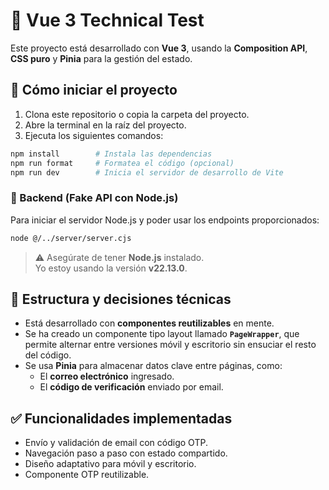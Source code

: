 # 🧩 Vue 3 Technical Test

Este proyecto está desarrollado con **Vue 3**, usando la **Composition API**, **CSS puro** y **Pinia** para la gestión del estado.

## 🚀 Cómo iniciar el proyecto

1. Clona este repositorio o copia la carpeta del proyecto.
2. Abre la terminal en la raíz del proyecto.
3. Ejecuta los siguientes comandos:

```bash
npm install        # Instala las dependencias
npm run format     # Formatea el código (opcional)
npm run dev        # Inicia el servidor de desarrollo de Vite
```

### 🔧 Backend (Fake API con Node.js)

Para iniciar el servidor Node.js y poder usar los endpoints proporcionados:

```bash
node @/../server/server.cjs
```

> ⚠️ Asegúrate de tener **Node.js** instalado.  
> Yo estoy usando la versión **v22.13.0**.

## 🧱 Estructura y decisiones técnicas

- Está desarrollado con **componentes reutilizables** en mente.
- Se ha creado un componente tipo layout llamado **`PageWrapper`**, que permite alternar entre versiones móvil y escritorio sin ensuciar el resto del código.
- Se usa **Pinia** para almacenar datos clave entre páginas, como:
  - El **correo electrónico** ingresado.
  - El **código de verificación** enviado por email.

## ✅ Funcionalidades implementadas

- Envío y validación de email con código OTP.
- Navegación paso a paso con estado compartido.
- Diseño adaptativo para móvil y escritorio.
- Componente OTP reutilizable.
